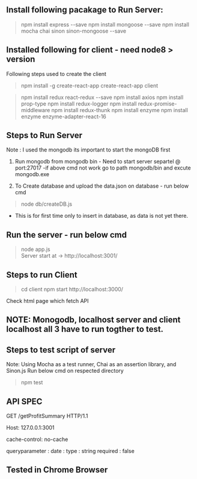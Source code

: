 ## Install following pacakage to Run Server:

> npm install express --save
> npm install mongoose --save
> npm install mocha chai sinon sinon-mongoose --save

## Installed following for client - need node8 > version 
 Following steps used to create the client  
  > npm install -g create-react-app
  > create-react-app client
  
  > npm install redux react-redux --save
  > npm install axios
  > npm install prop-type
  > npm install redux-logger
  > npm install redux-promise-middleware
  > npm install redux-thunk
  > npm install enzyme
  > npm install enzyme enzyme-adapter-react-16


## Steps to Run Server 
Note : I used the mongodb its important to start the mongoDB first 

1) Run mongodb from mongodb bin - Need to start server separtel @ port:27017
-if above cmd not work go to path mongodb/bin and excute mongodb.exe

2) To Create database and upload the data.json on database - run below cmd
 > node db/createDB.js 

- This is for first time only to insert in database, as data is not yet there.

## Run the server - run below cmd  
 > node app.js  
Server start at -> http://localhost:3001/

## Steps to run Client 
 > cd client 
 > npm start 
 http://localhost:3000/

 Check html page which fetch API 

## NOTE: Monogodb, localhost server and client localhost all 3 have to run togther to test.

## Steps to test script of server
Note: Using Mocha as a test runner, Chai as an assertion library, and Sinon.js 
Run below cmd on respected directory 
 > npm test

## API SPEC 
GET /getProfitSummary HTTP/1.1

Host: 127.0.0.1:3001

cache-control: no-cache

queryparameter : 
 date :
   type : string
   required  : false 

## Tested in Chrome Browser




